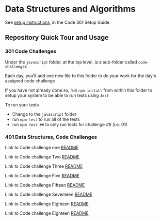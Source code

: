 # Data Structures and Algorithms

See [setup instructions](https://codefellows.github.io/setup-guide/code-301/3-code-challenges), in the Code 301 Setup Guide.

## Repository Quick Tour and Usage

### 301 Code Challenges

Under the `javascript` folder, at the top level, is a sub-folder called `code-challenges`

Each day, you'll add one new file to this folder to do your work for the day's assigned code challenge

If you have not already done so, run `npm install` from within this folder to setup your system to be able to run tests using `Jest`

To run your tests

- Change to the `javascript` folder
- run `npm test` to run all of the tests
- run `npm test ##` to only run tests for challenge ## (i.e. 01)

### 401 Data Structures, Code Challenges

Link to Code challenge one [README](./javascript/reverseArr/README.md)

Link to Code challenge Two [README](./javascript/array-insert-shift/README.md)

Link to Code challenge Three [README](./javascript/array-binary-search/README.md)

Link to Code challenge Five [README](./javascript/linked-list/README.md)

Link to Code challenge Fifteen [README](./javascript//trees/binary-search.md)

Link to Code challenge Seventeen [README](./javascript/trees/breadthFirst.md)

Link to Code challenge Eighteen [README](./javascript//trees/k-ary-search.md)

Link to Code challenge Eighteen [README](./javascript/hashTable/README.md)
